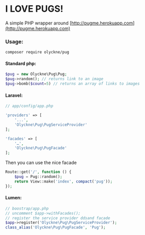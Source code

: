 # I LOVE PUGS!
A simple PHP wrapper around [http://pugme.herokuapp.com](http://pugme.herokuapp.com)

### Usage:

```
composer require olyckne/pug
``` 

#### Standard php:

```php
$pug = new Olyckne\Pug\Pug;
$pug->random(); // returns link to an image
$pug->bomb($count=5) // returns an array of links to images
```


#### Laravel:
```php
// app/config/app.php

'providers' => [
    '...',
    'Olyckne\Pug\PugServiceProvider'
];

'facades' => [
    '…',
    'Olyckne\Pug\PugFacade'
];
```

Then you can use the nice facade

```php
Route::get('/', function () {
    $pug = Pug::random();
    return View::make('index', compact('pug'));
});
```

#### Lumen:

```php
// boostrap/app.php
// uncomment $app->withFacades();
// register the service provider ddsand facade
$app->register('Olyckne\Pug\PugServiceProvider');
class_alias('Olyckne\Pug\PugFacade', 'Pug');
```
